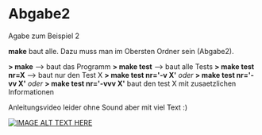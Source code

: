 # Abgabe2
Agabe zum Beispiel 2


**make** baut alle. Dazu muss man im Obersten Ordner sein (Abgabe2).

**> make** --> baut das Programm
**> make test**  --> baut alle Tests
**> make test nr=X** --> baut nur den Test X
**> make test nr='-v X'** _oder_ **> make test nr='-vv X'** _oder_ **> make test nr='-vvv X'** baut den test X mit zusaetzlichen Informationen

Anleitungsvideo leider ohne Sound aber mit viel Text :)

[![IMAGE ALT TEXT
HERE](http://img.youtube.com/vi/2--Z-iC2EYk/0.jpg)](http://www.youtube.com/watch?v=2--Z-iC2EYk)


